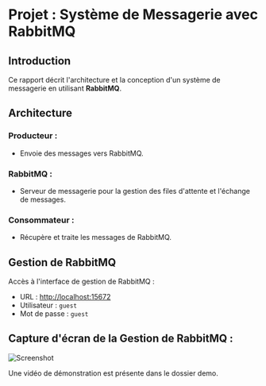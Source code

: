 # **Projet : Système de Messagerie avec RabbitMQ**

## **Introduction**

Ce rapport décrit l'architecture et la conception d'un système de messagerie en utilisant **RabbitMQ**.

## **Architecture**

### **Producteur :**
- Envoie des messages vers RabbitMQ.

### **RabbitMQ :**
- Serveur de messagerie pour la gestion des files d'attente et l'échange de messages.

### **Consommateur :**
- Récupère et traite les messages de RabbitMQ.

## **Gestion de RabbitMQ**

Accès à l'interface de gestion de RabbitMQ :
- URL : [http://localhost:15672](http://localhost:15672)
- Utilisateur : `guest`
- Mot de passe : `guest`

## **Capture d'écran de la Gestion de RabbitMQ :**

![Screenshot](https://github.com/KTaclysme/MessagerieRabbitMq/assets/62969329/a23e13a4-cca4-4ae0-b975-f2d6d1674fb6)

Une vidéo de démonstration est présente dans le dossier demo.
